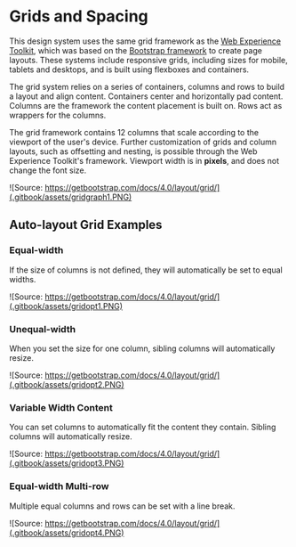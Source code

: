 # Grids and Spacing

This design system uses the same grid framework as the [Web Experience Toolkit](http://wet-boew.github.io/wet-boew-styleguide/v4/design/grids-en.html), which was based on the [Bootstrap framework](https://getbootstrap.com/docs/4.0/layout/grid/#grid-options) to create page layouts. These systems include responsive grids, including sizes for mobile, tablets and desktops, and is built using flexboxes and containers.

The grid system relies on a series of containers, columns and rows to build a layout and align content. Containers center and horizontally pad content. Columns are the framework the content placement is built on. Rows act as wrappers for the columns.  

The grid framework contains 12 columns that scale according to the viewport of the user's device. Further customization of grids and column layouts, such as offsetting and nesting, is possible through the Web Experience Toolkit's framework. Viewport width is in **pixels**, and does not change the font size.

![Source: https://getbootstrap.com/docs/4.0/layout/grid/](.gitbook/assets/gridgraph1.PNG)

## Auto-layout Grid Examples

### Equal-width

If the size of columns is not defined, they will automatically be set to equal widths.

![Source: https://getbootstrap.com/docs/4.0/layout/grid/](.gitbook/assets/gridopt1.PNG)

### Unequal-width

When you set the size for one column, sibling columns will automatically resize.

![Source: https://getbootstrap.com/docs/4.0/layout/grid/](.gitbook/assets/gridopt2.PNG)

### Variable Width Content

You can set columns to automatically fit the content they contain. Sibling columns will automatically resize. 

![Source: https://getbootstrap.com/docs/4.0/layout/grid/](.gitbook/assets/gridopt3.PNG)

### Equal-width Multi-row

Multiple equal columns and rows can be set with a line break.

![Source: https://getbootstrap.com/docs/4.0/layout/grid/](.gitbook/assets/gridopt4.PNG)











